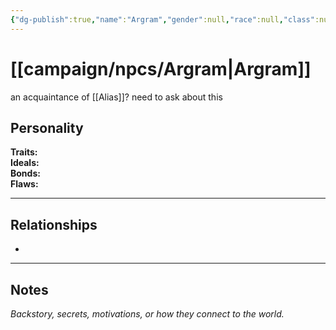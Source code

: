 ```yaml
---
{"dg-publish":true,"name":"Argram","gender":null,"race":null,"class":null,"level":null,"alignment":null,"background":null,"role":null,"status":null,"current_location":null,"affiliation":["[[campaign/players/Alias\|Alias]]"],"first_appearance":null,"description":null,"tags":["character","npc"],"permalink":"/campaign/npcs/argram/","dgPassFrontmatter":true,"noteIcon":"","created":"2025-10-26T10:25:29.137-07:00","updated":"2025-10-27T13:36:42.665-07:00"}
---
```


# [[campaign/npcs/Argram\|Argram]]
an acquaintance of [[Alias]]? need to ask about this

## Personality
**Traits:**  
**Ideals:**  
**Bonds:**  
**Flaws:**  

---

## Relationships
- 

---

## Notes
*Backstory, secrets, motivations, or how they connect to the world.*